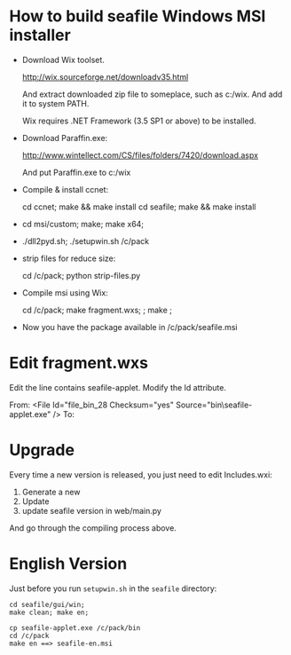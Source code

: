 How to build seafile Windows MSI installer
===========

* Download Wix toolset.

    http://wix.sourceforge.net/downloadv35.html

  And extract downloaded zip file to someplace, such as c:/wix. And add it to system PATH.
  
  Wix requires .NET Framework (3.5 SP1 or above) to be installed.

* Download Paraffin.exe:

    http://www.wintellect.com/CS/files/folders/7420/download.aspx

  And put Paraffin.exe to c:/wix
  
* Compile & install ccnet:

    cd ccnet; make && make install
    cd seafile; make && make install

* cd msi/custom; make; make x64;

* ./dll2pyd.sh; ./setupwin.sh /c/pack

* strip files for reduce size:

    cd /c/pack; python strip-files.py

* Compile msi using Wix:

    cd /c/pack; make fragment.wxs; <Edit fragment.wxs> ; make ;

* Now you have the package available in /c/pack/seafile.msi

Edit fragment.wxs
=======

Edit the line contains seafile-applet. Modify the Id attribute.

From:
    <File Id="file_bin_28 Checksum="yes" Source="bin\seafile-applet.exe" />
To:
    <File Id="seafileapplet.exe" Checksum="yes" Source="bin\seafile-applet.exe" />


Upgrade
=========

Every time a new version is released, you just need to edit Includes.wxi:
1) Generate a new <ProductGuid>
2) Update <CurrentSeafileVersion>
3) update seafile version in web/main.py

And go through the compiling process above.


English Version
=========

Just before you run `setupwin.sh` in the `seafile` directory:

    cd seafile/gui/win;
    make clean; make en;

    cp seafile-applet.exe /c/pack/bin
    cd /c/pack
    make en ==> seafile-en.msi
    
